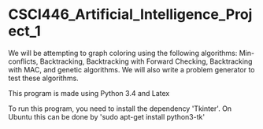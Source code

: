 # CSCI446_Artificial_Intelligence_Project_1
We will be attempting to graph coloring using the following algorithms: Min-conflicts, Backtracking, Backtracking with Forward Checking, Backtracking with MAC, and genetic algorithms. We will also write a problem generator to test these algorithms.

This program is made using Python 3.4 and Latex

To run this program, you need to install the dependency 'Tkinter'. On Ubuntu this can be done by 'sudo apt-get install python3-tk'

